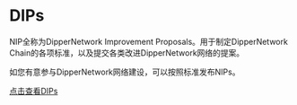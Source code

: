 # DIPs
NIP全称为DipperNetwork Improvement Proposals。用于制定DipperNetwork Chain的各项标准，以及提交各类改进DipperNetwork网络的提案。

如您有意参与DipperNetwork网络建设，可以按照标准发布NIPs。

[点击查看DIPs](https://github.com/Dipper-Labs/DIPs)